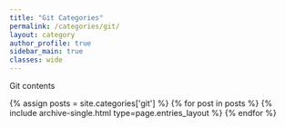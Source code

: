 ```yaml
---
title: "Git Categories"
permalink: /categories/git/
layout: category
author_profile: true
sidebar_main: true
classes: wide
---
```


Git contents

{% assign posts = site.categories['git'] %}
{% for post in posts %} {% include archive-single.html type=page.entries_layout %} {% endfor %}